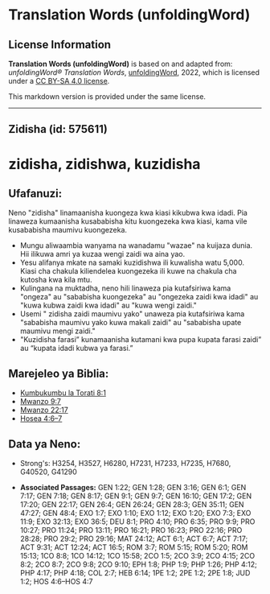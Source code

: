 # Translation Words (unfoldingWord)

## License Information

**Translation Words (unfoldingWord)** is based on and adapted from: _unfoldingWord® Translation Words_, [unfoldingWord](https://unfoldingword.org/utw), 2022, which is licensed under a [CC BY-SA 4.0 license](https://creativecommons.org/licenses/by-sa/4.0/legalcode.en).

This markdown version is provided under the same license.



--------------------------------

## Zidisha (id: 575611)

zidisha, zidishwa, kuzidisha
============================

Ufafanuzi:
----------

Neno "zidisha" linamaanisha kuongeza kwa kiasi kikubwa kwa idadi. Pia linaweza kumaanisha kusababisha kitu kuongezeka kwa kiasi, kama vile kusababisha maumivu kuongezeka.

* Mungu aliwaambia wanyama na wanadamu "wazae" na kuijaza dunia. Hii ilikuwa amri ya kuzaa wengi zaidi wa aina yao.
* Yesu alifanya mkate na samaki kuzidishwa ili kuwalisha watu 5,000\. Kiasi cha chakula kiliendelea kuongezeka ili kuwe na chakula cha kutosha kwa kila mtu.
* Kulingana na muktadha, neno hili linaweza pia kutafsiriwa kama "ongeza" au "sababisha kuongezeka" au "ongezeka zaidi kwa idadi" au "kuwa kubwa zaidi kwa idadi" au "kuwa wengi zaidi."
* Usemi " zidisha zaidi maumivu yako" unaweza pia kutafsiriwa kama "sababisha maumivu yako kuwa makali zaidi" au "sababisha upate maumivu mengi zaidi."
* "Kuzidisha farasi” kunamaanisha kutamani kwa pupa kupata farasi zaidi” au “kupata idadi kubwa ya farasi.”

Marejeleo ya Biblia:
--------------------

* [Kumbukumbu la Torati 8:1](https://ref.ly/Deut8:1)
* [Mwanzo 9:7](https://ref.ly/Gen9:7)
* [Mwanzo 22:17](https://ref.ly/Gen22:17)
* [Hosea 4:6–7](https://ref.ly/Hos4:6-Hos4:7)

Data ya Neno:
-------------

* Strong's: H3254, H3527, H6280, H7231, H7233, H7235, H7680, G40520, G41290

* **Associated Passages:** GEN 1:22; GEN 1:28; GEN 3:16; GEN 6:1; GEN 7:17; GEN 7:18; GEN 8:17; GEN 9:1; GEN 9:7; GEN 16:10; GEN 17:2; GEN 17:20; GEN 22:17; GEN 26:4; GEN 26:24; GEN 28:3; GEN 35:11; GEN 47:27; GEN 48:4; EXO 1:7; EXO 1:10; EXO 1:12; EXO 1:20; EXO 7:3; EXO 11:9; EXO 32:13; EXO 36:5; DEU 8:1; PRO 4:10; PRO 6:35; PRO 9:9; PRO 10:27; PRO 11:24; PRO 13:11; PRO 16:21; PRO 16:23; PRO 22:16; PRO 28:28; PRO 29:2; PRO 29:16; MAT 24:12; ACT 6:1; ACT 6:7; ACT 7:17; ACT 9:31; ACT 12:24; ACT 16:5; ROM 3:7; ROM 5:15; ROM 5:20; ROM 15:13; 1CO 8:8; 1CO 14:12; 1CO 15:58; 2CO 1:5; 2CO 3:9; 2CO 4:15; 2CO 8:2; 2CO 8:7; 2CO 9:8; 2CO 9:10; EPH 1:8; PHP 1:9; PHP 1:26; PHP 4:12; PHP 4:17; PHP 4:18; COL 2:7; HEB 6:14; 1PE 1:2; 2PE 1:2; 2PE 1:8; JUD 1:2; HOS 4:6–HOS 4:7

